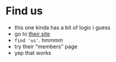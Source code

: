 # Find us

* this one kinda has a bit of logic i guess
* go to [their site](https://t3n4ci0us.kr/)
* ```find 'us'```. hmmmm
* try their "members" page
* yep that works
